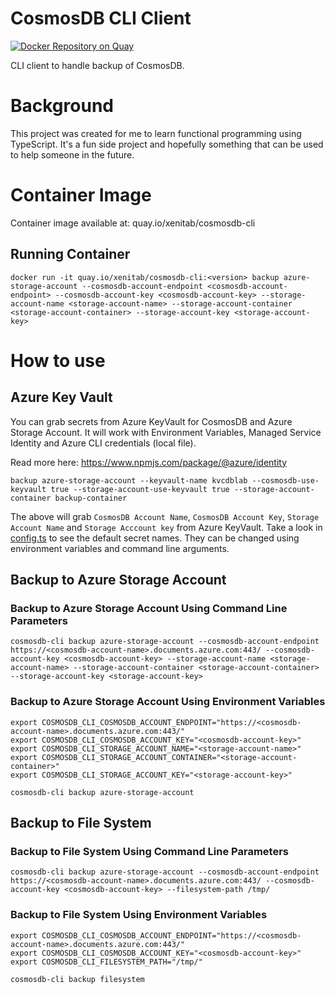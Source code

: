 # CosmosDB CLI Client

[![Docker Repository on Quay](https://quay.io/repository/xenitab/cosmosdb-cli/status "Docker Repository on Quay")](https://quay.io/repository/xenitab/cosmosdb-cli)

CLI client to handle backup of CosmosDB.

# Background

This project was created for me to learn functional programming using TypeScript. It's a fun side project and hopefully something that can be used to help someone in the future.

# Container Image

Container image available at: quay.io/xenitab/cosmosdb-cli

## Running Container

```shell
docker run -it quay.io/xenitab/cosmosdb-cli:<version> backup azure-storage-account --cosmosdb-account-endpoint <cosmosdb-account-endpoint> --cosmosdb-account-key <cosmosdb-account-key> --storage-account-name <storage-account-name> --storage-account-container <storage-account-container> --storage-account-key <storage-account-key>
```

# How to use

## Azure Key Vault

You can grab secrets from Azure KeyVault for CosmosDB and Azure Storage Account. It will work with Environment Variables, Managed Service Identity and Azure CLI credentials (local file).

Read more here: https://www.npmjs.com/package/@azure/identity

```shell
backup azure-storage-account --keyvault-name kvcdblab --cosmosdb-use-keyvault true --storage-account-use-keyvault true --storage-account-container backup-container
```

The above will grab `CosmosDB Account Name`, `CosmosDB Account Key`, `Storage Account Name` and `Storage Acccount key` from Azure KeyVault. Take a look in [config.ts](src/models/config.ts) to see the default secret names. They can be changed using environment variables and command line arguments.

## Backup to Azure Storage Account

### Backup to Azure Storage Account Using Command Line Parameters

```shell
cosmosdb-cli backup azure-storage-account --cosmosdb-account-endpoint https://<cosmosdb-account-name>.documents.azure.com:443/ --cosmosdb-account-key <cosmosdb-account-key> --storage-account-name <storage-account-name> --storage-account-container <storage-account-container> --storage-account-key <storage-account-key>
```

### Backup to Azure Storage Account Using Environment Variables

```shell
export COSMOSDB_CLI_COSMOSDB_ACCOUNT_ENDPOINT="https://<cosmosdb-account-name>.documents.azure.com:443/"
export COSMOSDB_CLI_COSMOSDB_ACCOUNT_KEY="<cosmosdb-account-key>"
export COSMOSDB_CLI_STORAGE_ACCOUNT_NAME="<storage-account-name>"
export COSMOSDB_CLI_STORAGE_ACCOUNT_CONTAINER="<storage-account-container>"
export COSMOSDB_CLI_STORAGE_ACCOUNT_KEY="<storage-account-key>"

cosmosdb-cli backup azure-storage-account
```

## Backup to File System

### Backup to File System Using Command Line Parameters

```shell
cosmosdb-cli backup azure-storage-account --cosmosdb-account-endpoint https://<cosmosdb-account-name>.documents.azure.com:443/ --cosmosdb-account-key <cosmosdb-account-key> --filesystem-path /tmp/
```

### Backup to File System Using Environment Variables

```shell
export COSMOSDB_CLI_COSMOSDB_ACCOUNT_ENDPOINT="https://<cosmosdb-account-name>.documents.azure.com:443/"
export COSMOSDB_CLI_COSMOSDB_ACCOUNT_KEY="<cosmosdb-account-key>"
export COSMOSDB_CLI_FILESYSTEM_PATH="/tmp/"

cosmosdb-cli backup filesystem
```
